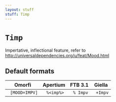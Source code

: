 ```yaml
---
layout: stuff
stuff: Timp
---
```

# ` Timp `

Impertative, inflectional feature, refer to http://universaldependencies.org/u/feat/Mood.html

## Default formats
| Omorfi | Apertium | FTB 3.1 | Giella |
|:------:|:--------:|:-------:|:------:|
| ` [MOOD=IMPV]` | ` %<imp%>` | ` % Impv` | ` +Impv`  |
